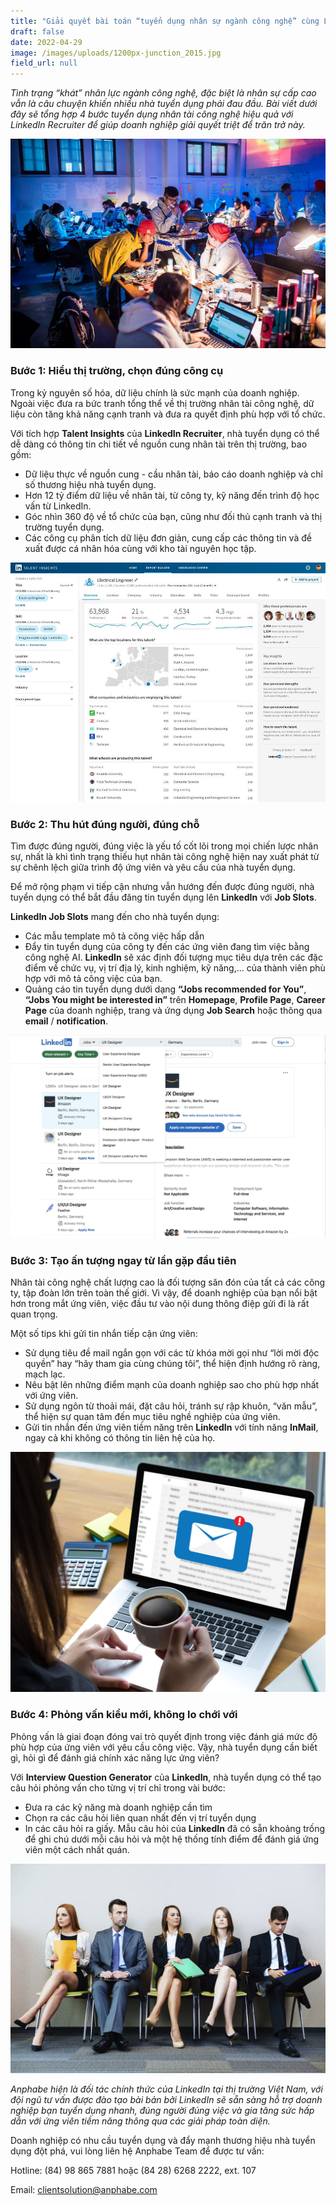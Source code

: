 ```yaml
---
title: "Giải quyết bài toán “tuyển dụng nhân sự ngành công nghệ” cùng LinkedIn "
draft: false
date: 2022-04-29
image: /images/uploads/1200px-junction_2015.jpg
field_url: null
---
```

*Tình trạng “khát” nhân lực ngành công nghệ, đặc biệt là nhân sự cấp cao vẫn là câu chuyện khiến nhiều nhà tuyển dụng phải đau đầu. Bài viết dưới đây sẽ tổng hợp 4 bước tuyển dụng nhân tài công nghệ hiệu quả với LinkedIn Recruiter để giúp doanh nghiệp giải quyết triệt để trăn trở này.* 

![4 bước tuyển dụng nhân tài công nghệ hiệu quả với LinkedIn Recruiter.](/images/uploads/1200px-junction_2015.jpg "4 bước tuyển dụng nhân tài công nghệ hiệu quả với LinkedIn Recruiter.")

### **Bước 1: Hiểu thị trường, chọn đúng công cụ**

Trong kỷ nguyên số hóa, dữ liệu chính là sức mạnh của doanh nghiệp. Ngoài việc đưa ra bức tranh tổng thể về thị trường nhân tài công nghệ, dữ liệu còn tăng khả năng cạnh tranh và đưa ra quyết định phù hợp với tổ chức. 

Với tích hợp **Talent Insights** của **LinkedIn Recruiter**, nhà tuyển dụng có thể dễ dàng có thông tin chi tiết về nguồn cung nhân tài trên thị trường, bao gồm: 

* Dữ liệu thực về nguồn cung - cầu nhân tài, báo cáo doanh nghiệp và chỉ số thương hiệu nhà tuyển dụng. 
* Hơn 12 tỷ điểm dữ liệu về nhân tài, từ công ty, kỹ năng đến trình độ học vấn từ LinkedIn. 
* Góc nhìn 360 độ về tổ chức của bạn, cũng như đối thủ cạnh tranh và thị trường tuyển dụng. 
* Các công cụ phân tích dữ liệu đơn giản, cung cấp các thông tin và đề xuất được cá nhân hóa cùng với kho tài nguyên học tập. 

![Với tích hợp Talent Insights của LinkedIn Recruiter, nhà tuyển dụng có thể dễ dàng có thông tin chi tiết về nguồn cung nhân tài trên thị trường.](/images/uploads/linkedin-talent-insights.jpg "Với tích hợp Talent Insights của LinkedIn Recruiter, nhà tuyển dụng có thể dễ dàng có thông tin chi tiết về nguồn cung nhân tài trên thị trường.")

### **Bước 2: Thu hút đúng người, đúng chỗ**

Tìm được đúng người, đúng việc là yếu tố cốt lõi trong mọi chiến lược nhân sự, nhất là khi tình trạng thiếu hụt nhân tài công nghệ hiện nay xuất phát từ sự chênh lệch giữa trình độ ứng viên và yêu cầu của nhà tuyển dụng. 

Để mở rộng phạm vi tiếp cận nhưng vẫn hướng đến được đúng người, nhà tuyển dụng có thể bắt đầu đăng tin tuyển dụng lên **LinkedIn** với **Job Slots**. 

**LinkedIn Job Slots** mang đến cho nhà tuyển dụng: 

* Các mẫu template mô tả công việc hấp dẫn 
* Đẩy tin tuyển dụng của công ty đến các ứng viên đang tìm việc bằng công nghệ AI. **LinkedIn** sẽ xác định đối tượng mục tiêu dựa trên các đặc điểm về chức vụ, vị trí địa lý, kinh nghiệm, kỹ năng,... của thành viên phù hợp với mô tả công việc của bạn. 
* Quảng cáo tin tuyển dụng dưới dạng **“Jobs recommended for You”**, **“Jobs You might be interested in”** trên **Homepage**, **Profile Page**, **Career Page** của doanh nghiệp, trang và ứng dụng **Job Search** hoặc thông qua **email** / **notification**. 

![Với Job Slots, tin tuyển dụng của bạn được mở rộng phạm vi tiếp cận nhưng vẫn hướng đến được đúng người.](/images/uploads/37ae9e72-media-platform-linkedin-slide1.jpg "Với Job Slots, tin tuyển dụng của bạn được mở rộng phạm vi tiếp cận nhưng vẫn hướng đến được đúng người.")

### **Bước 3: Tạo ấn tượng ngay từ lần gặp đầu tiên**

Nhân tài công nghệ chất lượng cao là đối tượng săn đón của tất cả các công ty, tập đoàn lớn trên toàn thế giới. Vì vậy, để doanh nghiệp của bạn nổi bật hơn trong mắt ứng viên, việc đầu tư vào nội dung thông điệp gửi đi là rất quan trọng. 

Một số tips khi gửi tin nhắn tiếp cận ứng viên: 

* Sử dụng tiêu đề mail ngắn gọn với các từ khóa mời gọi như “lời mời độc quyền” hay “hãy tham gia cùng chúng tôi”, thể hiện định hướng rõ ràng, mạch lạc. 
* Nêu bật lên những điểm mạnh của doanh nghiệp sao cho phù hợp nhất với ứng viên. 
* Sử dụng ngôn từ thoải mái, đặt câu hỏi, tránh sự rập khuôn, “văn mẫu”, thể hiện sự quan tâm đến mục tiêu nghề nghiệp của ứng viên. 
* Gửi tin nhắn đến ứng viên tiềm năng trên **LinkedIn** với tính năng **InMail**, ngay cả khi không có thông tin liên hệ của họ. 

![Gửi tin nhắn đến ứng viên tiềm năng trên LinkedIn với tính năng InMail, ngay cả khi không có thông tin liên hệ của họ.](/images/uploads/avoid-these-common-business-email-pitfalls-e1524673465109.jpg "Gửi tin nhắn đến ứng viên tiềm năng trên LinkedIn với tính năng InMail, ngay cả khi không có thông tin liên hệ của họ.")

### **Bước 4: Phỏng vấn kiểu mới, không lo chới với**

Phỏng vấn là giai đoạn đóng vai trò quyết định trong việc đánh giá mức độ phù hợp của ứng viên với yêu cầu công việc. Vậy, nhà tuyển dụng cần biết gì, hỏi gì để đánh giá chính xác năng lực ứng viên?  

Với **Interview Question Generator** của **LinkedIn**, nhà tuyển dụng có thể tạo câu hỏi phỏng vấn cho từng vị trí chỉ trong vài bước: 

* Đưa ra các kỹ năng mà doanh nghiệp cần tìm  
* Chọn ra các câu hỏi liên quan nhất đến vị trí tuyển dụng 
* In các câu hỏi ra giấy. Mẫu câu hỏi của **LinkedIn** đã có sẵn khoảng trống để ghi chú dưới mỗi câu hỏi và một hệ thống tính điểm để đánh giá ứng viên một cách nhất quán. 

![Với Interview Question Generator của LinkedIn, nhà tuyển dụng có thể tạo câu hỏi phỏng vấn cho từng vị trí chỉ trong vài bước.](/images/uploads/rs4829_gettyimages_451846939-hig.jpg "Với Interview Question Generator của LinkedIn, nhà tuyển dụng có thể tạo câu hỏi phỏng vấn cho từng vị trí chỉ trong vài bước.")

*Anphabe hiện là đối tác chính thức của LinkedIn tại thị trường Việt Nam, với đội ngũ tư vấn được đào tạo bài bản bởi LinkedIn sẽ sẵn sàng hỗ trợ doanh nghiệp bạn tuyển dụng nhanh, đúng người đúng việc và gia tăng sức hấp dẫn với ứng viên tiềm năng thông qua các giải pháp toàn diện.* 

Doanh nghiệp có nhu cầu tuyển dụng và đẩy mạnh thương hiệu nhà tuyển dụng đột phá, vui lòng liên hệ Anphabe Team để được tư vấn: 

Hotline: (84) 98 865 7881 hoặc (84 28) 6268 2222, ext. 107 

Email: clientsolution@anphabe.com